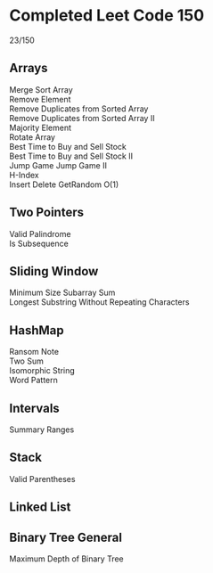 # Completed Leet Code 150
23/150
## Arrays
Merge Sort Array  
Remove Element  
Remove Duplicates from Sorted Array  
Remove Duplicates from Sorted Array II  
Majority Element  
Rotate Array  
Best Time to Buy and Sell Stock  
Best Time to Buy and Sell Stock II  
Jump Game
Jump Game II  
H-Index  
Insert Delete GetRandom O(1)
## Two Pointers
Valid Palindrome  
Is Subsequence
## Sliding Window
Minimum Size Subarray Sum  
Longest Substring Without Repeating Characters
## HashMap
Ransom Note  
Two Sum  
Isomorphic String  
Word Pattern  
## Intervals
Summary Ranges  
## Stack
Valid Parentheses  
## Linked List
## Binary Tree General
Maximum Depth of Binary Tree  
